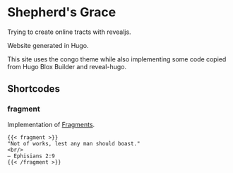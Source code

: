 # Shepherd's Grace

Trying to create online tracts with revealjs. 

Website generated in Hugo.



This site uses the congo theme while also 
implementing some code copied from Hugo Blox Builder and reveal-hugo.



## Shortcodes

### fragment
Implementation of [Fragments](https://revealjs.com/fragments/).
```
{{< fragment >}}
"Not of works, lest any man should boast."  
<br/>
— Ephisians 2:9
{{< /fragment >}}
```

